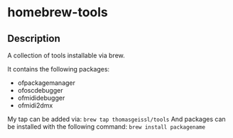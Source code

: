 # homebrew-tools

## Description
A collection of tools installable via brew.

It contains the following packages: 
* ofpackagemanager
* ofoscdebugger
* ofmididebugger
* ofmidi2dmx

My tap can be added via: `brew tap thomasgeissl/tools`
And packages can be installed with the following command: `brew install packagename`
